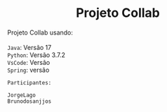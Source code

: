 <h1 align=center> Projeto Collab </h1>

Projeto Collab usando:<br>
<br>
`Java`: Versão 17<br>
`Python`: Versão 3.7.2<br>
`VsCode`: Versão<br>
`Spring`: versão 

```
Participantes:

JorgeLago
Brunodosanjjos